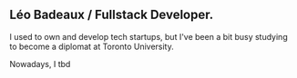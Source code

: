 ## Léo Badeaux / Fullstack Developer.

I used to own and develop tech startups, but I've been a bit busy studying to become a diplomat at Toronto University.

Nowadays, I tbd
```
